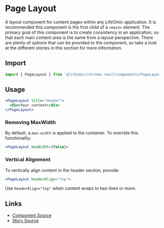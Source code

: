 # Page Layout

A layout component for content pages within any LifeOmic application. It is
recommended this component is the first child of a `<main>` element. The primary
goal of this component is to create consistency in an application, so that each
main content area is the same from a layout-perspective. There are plenty of
options that can be provided to the component, so take a look at the different
stories in this section for more information.

<!-- STORY -->

## Import

```js
import { PageLayout } from '@lifeomic/chroma-react/components/PageLayout';
```

## Usage

```jsx
<PageLayout title="Header">
  <div>Your content</div>
</PageLayout>
```

### Removing MaxWidth

By default, a `max-width` is applied to the container. To override this
functionality:

```jsx
<PageLayout maxWidth={false}>
```

### Vertical Alignment

To vertically align content in the header section, provide:

```jsx
<PageLayout headerAlign="top">
```

Use `headerAlign="top"` when content wraps to two lines or more.

## Links

- [Component Source](https://github.com/lifeomic/chroma-react/blob/master/src/components/PageLayout/PageLayout.tsx)
- [Story Source](https://github.com/lifeomic/chroma-react/blob/master/stories/components/PageLayout/PageLayout.stories.tsx)
